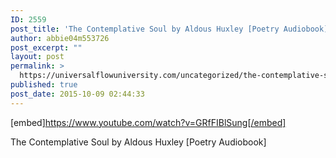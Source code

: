 ```yaml
---
ID: 2559
post_title: 'The Contemplative Soul by Aldous Huxley [Poetry Audiobook]'
author: abbie04m553726
post_excerpt: ""
layout: post
permalink: >
  https://universalflowuniversity.com/uncategorized/the-contemplative-soul-by-aldous-huxley-poetry-audiobook/
published: true
post_date: 2015-10-09 02:44:33
---
```

[embed]https://www.youtube.com/watch?v=GRfFIBlSung[/embed]<br>
<p>The Contemplative Soul by Aldous Huxley [Poetry Audiobook]</p>